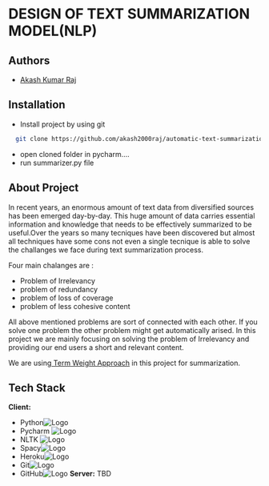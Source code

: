 
# DESIGN OF TEXT SUMMARIZATION MODEL(NLP)


## Authors

- [Akash Kumar Raj](https://www.github.com/akash2000raj)


## Installation

- Install project by using git

```bash
  git clone https://github.com/akash2000raj/automatic-text-summarization-NLP.git

```

-  open cloned folder in pycharm....    
-  run  summarizer.py file 


## About Project

In recent years, an enormous amount of text data
from diversified sources has been emerged day-by-day. This huge
amount of data carries essential information and knowledge that
needs to be effectively summarized to be useful.Over the years so many 
tecniques have been discovered but almost all techniques have some cons 
not even a single tecnique is able to solve the challanges 
we face during text summarization process.

Four main chalanges are :
- Problem of Irrelevancy
- problem of redundancy
- problem of loss of coverage
- problem of less cohesive content

All above  mentioned problems are sort of connected with each other.
If you solve one problem the other problem might get automatically arised.
In this project we are mainly focusing on solving the
problem of Irrelevancy and providing our end users a short and relevant content.


 We are using[ Term Weight Approach](https://www.researchgate.net/publication/258650563_Text_Summarization_Using_Term_Weights) in this project for summarization.


## Tech Stack

**Client:** 
- Python![Logo](https://w7.pngwing.com/pngs/585/822/png-transparent-python-scalable-graphics-logo-javascript-creative-dimensional-code-angle-text-rectangle.png)
- Pycharm ![Logo](https://cdn.icon-icons.com/icons2/1381/PNG/512/pycharm_93936.png)
- NLTK ![Logo](https://static.wixstatic.com/media/ff7edb_c808984b12a0496da4d99066b5e7126b~mv2.png/v1/fill/w_420,h_140,al_c,lg_1,q_85,enc_auto/NLP%20NLTK%20Logo.png)
- Spacy![Logo](https://upload.wikimedia.org/wikipedia/commons/thumb/8/88/SpaCy_logo.svg/2560px-SpaCy_logo.svg.png)
- Heroku![Logo](https://upload.wikimedia.org/wikipedia/commons/thumb/e/ec/Heroku_logo.svg/2560px-Heroku_logo.svg.png)
- Git![Logo](https://upload.wikimedia.org/wikipedia/commons/thumb/e/e0/Git-logo.svg/1024px-Git-logo.svg.png)
- GitHub![Logo](https://github.githubassets.com/images/modules/logos_page/Octocat.png)
**Server:** TBD







